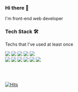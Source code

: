 <h3>Hi there 👋</h3>

I'm front-end web developer

<h3>Tech Stack 🛠</h3>

Techs that I've used at least once

<p>
  <img src="https://img.shields.io/badge/HTML-E34F26?style=flat-square&logo=html5&logoColor=white" /> 
  <img src="https://img.shields.io/badge/CSS-1572B6?style=flat-square&logo=css3&logoColor=white" /> 
  <img src="https://img.shields.io/badge/JavaScript-323330?style=flat-square&logo=javascript&logoColor=F7DF1E" /> 
  <img src="https://img.shields.io/badge/jQuery-0769AD?style=flat-square&logo=jquery&logoColor=white" /> 
  <img src="https://img.shields.io/badge/Vue-35495E?style=flat-square&logo=vuedotjs&logoColor=4FC08D" /> 
  <br />
  <img src="https://img.shields.io/badge/Node.js-339933?style=flat-square&logo=nodedotjs&logoColor=white" /> 
  <img src="https://img.shields.io/badge/npm-CB3837?style=flat-square&logo=npm&logoColor=white" /> 
  <img src="https://img.shields.io/badge/Yarn-2C8EBB?style=flat-square&logo=yarn&logoColor=white" /> 
  <img src="https://img.shields.io/badge/Git-F05032?style=flat-square&logo=git&logoColor=white" /> 
  <img src="https://img.shields.io/badge/GitHub-100000?style=flat-square&logo=github&logoColor=white" /> 
  <img src="https://img.shields.io/badge/Bitbucket-330F63?style=flat-square&logo=bitbucket&logoColor=white" /> 
</p>

<br />
<br />


[![Hits](https://hits.seeyoufarm.com/api/count/incr/badge.svg?url=https%3A%2F%2Fgithub.com%2FJaehyeokk)](https://hits.seeyoufarm.com)
